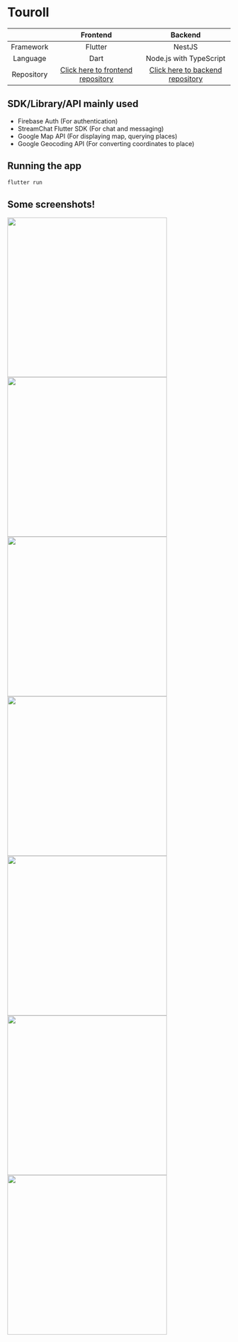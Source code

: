 # Touroll
|   |Frontend   |Backend   |
| :------------: | :------------: | :------------: |
|Framework   |Flutter   |NestJS   |
|Language   |Dart   |Node.js with TypeScript   |
|Repository   |[Click here to frontend repository](https://github.com/lawhowang/touroll/ "Click here to backend repository")   |[Click here to backend repository](https://github.com/lawhowang/touroll-backend/ "Click here to backend repository")   |

## SDK/Library/API mainly used
- Firebase Auth (For authentication)
- StreamChat Flutter SDK (For chat and messaging)
- Google Map API (For displaying map, querying places)
- Google Geocoding API (For converting coordinates to place)

## Running the app
```sh
flutter run
```

## Some screenshots!
<img src="screenshots/1.png"  width="360">
<img src="screenshots/2.png"  width="360">
<img src="screenshots/3.png"  width="360">
<img src="screenshots/4.png"  width="360">
<img src="screenshots/5.png"  width="360">
<img src="screenshots/6.png"  width="360">
<img src="screenshots/7.png"  width="360">